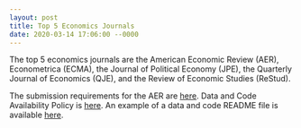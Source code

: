 ```yaml
---
layout: post
title: Top 5 Economics Journals
date: 2020-03-14 17:06:00 --0000
---
```


The top 5 economics journals are the American Economic Review (AER), Econometrica (ECMA), the Journal of Political Economy (JPE), the Quarterly Journal of Economics (QJE), and the Review of Economic Studies (ReStud).

The submission requirements for the AER are [here](https://www.aeaweb.org/journals/aer/submissions). Data and Code Availability Policy is [here](https://www.aeaweb.org/journals/data/data-code-policy). An example of a data and code README file is available [here](https://social-science-data-editors.github.io/template_README/).
